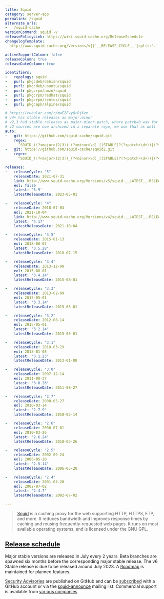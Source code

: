 ```yaml
---
title: Squid
category: server-app
permalink: /squid
alternate_urls:
-   /squid-cache
versionCommand: squid -v
releasePolicyLink: https://wiki.squid-cache.org/ReleaseSchedule
changelogTemplate:
  http://www.squid-cache.org/Versions/v{{'__RELEASE_CYCLE__'|split:'.'|first}}/__RELEASE_CYCLE__/

activeSupportColumn: false
releaseColumn: true
releaseDateColumn: true

identifiers:
-   repology: squid
-   purl: pkg:deb/debian/squid
-   purl: pkg:deb/ubuntu/squid
-   purl: pkg:rpm/amzn/squid
-   purl: pkg:rpm/redhat/squid
-   purl: pkg:rpm/centos/squid
-   purl: pkg:apk/alpine/squid

# https://rubular.com/r/mwE2FvyQrDjXzx
# v4+ has stable releases as major.minor
# v2,3 had stable releases as major.minor.patch, where patch=0 was for RC releases.
# v2 sources are now archived in a separate repo, we use that as well
auto:
-   git: https://github.com/squid-cache/squid.git
    regex:
      ^SQUID_((?<major>(2|3))_(?<minor>\d)_((STABLE)?(?<patch>\d+))|(?<major>[4-9])_(?<minor>\d+))$
-   git: https://github.com/squid-cache/squid2.git
    regex:
      ^SQUID_((?<major>(2|3))_(?<minor>\d)_((STABLE)?(?<patch>\d+))|(?<major>[4-9])_(?<minor>\d+))$

releases:
-   releaseCycle: "5"
    releaseDate: 2021-07-31
    link: http://www.squid-cache.org/Versions/v5/squid-__LATEST__-RELEASENOTES.html
    eol: false
    latest: '5.9'
    latestReleaseDate: 2023-05-01

-   releaseCycle: "4"
    releaseDate: 2018-07-03
    eol: 2021-10-04
    link: http://www.squid-cache.org/Versions/v4/squid-__LATEST__-RELEASENOTES.html
    latest: '4.17'
    latestReleaseDate: 2021-10-04

-   releaseCycle: "3.5"
    releaseDate: 2015-01-13
    eol: 2018-08-07
    latest: '3.5.28'
    latestReleaseDate: 2018-07-15

-   releaseCycle: "3.4"
    releaseDate: 2013-12-08
    eol: 2015-08-01
    latest: '3.4.14'
    latestReleaseDate: 2015-08-01

-   releaseCycle: "3.3"
    releaseDate: 2013-02-09
    eol: 2015-05-01
    latest: '3.3.14'
    latestReleaseDate: 2015-05-01

-   releaseCycle: "3.2"
    releaseDate: 2012-08-14
    eol: 2015-05-01
    latest: '3.2.14'
    latestReleaseDate: 2015-05-01

-   releaseCycle: "3.1"
    releaseDate: 2010-03-29
    eol: 2013-01-08
    latest: '3.1.23'
    latestReleaseDate: 2013-01-08

-   releaseCycle: "3.0"
    releaseDate: 2007-12-14
    eol: 2011-08-27
    latest: '3.0.26'
    latestReleaseDate: 2011-08-27

-   releaseCycle: "2.7"
    releaseDate: 2008-05-27
    eol: 2010-03-14
    latest: '2.7.9'
    latestReleaseDate: 2010-03-14

-   releaseCycle: "2.6"
    releaseDate: 2006-07-01
    eol: 2010-03-26
    latest: '2.6.24'
    latestReleaseDate: 2010-03-26

-   releaseCycle: "2.5"
    releaseDate: 2002-09-24
    eol: 2006-05-20
    latest: '2.5.14'
    latestReleaseDate: 2006-05-20

-   releaseCycle: "2.4"
    releaseDate: 2001-03-20
    eol: 2002-07-02
    latest: '2.4.7'
    latestReleaseDate: 2002-07-02

---
```


> [Squid](http://www.squid-cache.org/) is a caching proxy for the web supporting HTTP, HTTPS, FTP, and more. It reduces bandwidth and improves response times by caching and reusing frequently-requested web pages. It runs on most available operating systems, and is licensed under the GNU GPL.

## [Release schedule](https://wiki.squid-cache.org/ReleaseSchedule#future-release-schedule)

Major stable versions are released in July every 2 years. Beta branches are spawned six months before the corresponding major stable release. The v6 Stable release is due to be released around July 2023. A [Roadmap](https://wiki.squid-cache.org/RoadMap/) is maintained for planned features.

[Security Advisories](https://github.com/squid-cache/squid/security/advisories) are published on GitHub and can be [subscribed](https://docs.github.com/en/account-and-profile/managing-subscriptions-and-notifications-on-github/setting-up-notifications/configuring-notifications#configuring-your-watch-settings-for-an-individual-repository) with a GitHub account or via the [squid-announce](http://www.squid-cache.org/Support/mailing-lists.html#squid-announce) mailing list. Commercial support is available from [various companies](http://www.squid-cache.org/Support/services.html).
